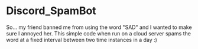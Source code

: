 # Discord_SpamBot
So... my friend banned me from using the word "SAD" and I wanted to make sure I annoyed her. This simple code when run on a cloud server spams the word at a fixed interval between two time instances in a day :)
